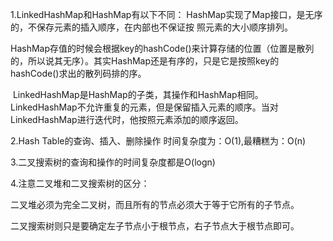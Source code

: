 1.LinkedHashMap和HashMap有以下不同：
      HashMap实现了Map接口，是无序的，不保存元素的插入顺序，在内部也不保证按
      照元素的大小顺序排列。

​      HashMap存值的时候会根据key的hashCode()来计算存储的位置（位置是散列的，所
​      以说其无序）。其实HashMap还是有序的，只是它是按照key的hashCode()求出的散列码排的序。

​      LinkedHashMap是HashMap的子类，其操作和HashMap相同。LinkedHashMap不允
​      许重复的元素，但是保留插入元素的顺序。当对LinkedHashMap进行迭代时，他按照元素添加的顺序返回。

 2.Hash Table的查询、插入、删除操作 时间复杂度为：O(1),最糟糕为：O(n)

 3.二叉搜索树的查询和操作的时间复杂度都是O(logn)

 4.注意二叉堆和二叉搜索树的区分：

​     二叉堆必须为完全二叉树，而且所有的节点必须大于等于它所有的子节点。

​     二叉搜索树则只是要确定左子节点小于根节点，右子节点大于根节点即可。


